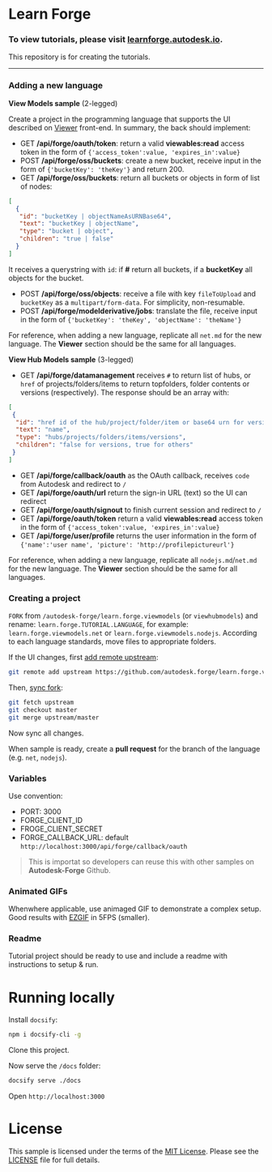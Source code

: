# Learn Forge

### To view tutorials, please visit [learnforge.autodesk.io](http://learnforge.autodesk.io). 

This repository is for creating the tutorials.

***********

### Adding a new language

**View Models sample** (2-legged)

Create a project in the programming language that supports the UI described on [Viewer](viewer/readme.md) front-end. In summary, the back should implement:

 - GET **/api/forge/oauth/token**: return a valid **viewables:read** access token in the form of `{'access_token':value, 'expires_in':value}`
 - POST **/api/forge/oss/buckets**: create a new bucket, receive input in the form of `{'bucketKey': 'theKey'}` and return 200.
 - GET **/api/forge/oss/buckets**: return all buckets or objects in form of list of nodes: 

```json
[
  {
   "id": "bucketKey | objectNameAsURNBase64",
   "text": "bucketKey | objectName",
   "type": "bucket | object",
   "children": "true | false"
  }
]
```
It receives a querystring with `id`: if **#** return all buckets, if a **bucketKey** all objects for the bucket.

 - POST **/api/forge/oss/objects**: receive a file with key `fileToUpload` and `bucketKey` as a `multipart/form-data`. For simplicity, non-resumable.
 - POST **/api/forge/modelderivative/jobs**: translate the file, receive input in the form of `{'bucketKey': 'theKey', 'objectName': 'theName'}`

For reference, when adding a new language, replicate all `net.md` for the new language. The **Viewer** section should be the same for all languages.

**View Hub Models sample** (3-legged)

 - GET **/api/forge/datamanagement** receives `#` to return list of hubs, or `href` of projects/folders/items to return topfolders, folder contents or versions (respectively). The response should be an array with:
 ```json
[
  {
   "id": "href id of the hub/project/folder/item or base64 urn for versions (Viewable)",
   "text": "name",
   "type": "hubs/projects/folders/items/versions",
   "children": "false for versions, true for others"
  }
]
```
 - GET **/api/forge/callback/oauth** as the OAuth callback, receives `code` from Autodesk and redirect to `/` 
 - GET **/api/forge/oauth/url** return the sign-in URL (text) so the UI can redirect
 - GET **/api/forge/oauth/signout** to finish current session and redirect to `/` 
 - GET **/api/forge/oauth/token** return a valid **viewables:read** access token in the form of `{'access_token':value, 'expires_in':value}`
 - GET **/api/forge/user/profile** returns the user information in the form of `{'name':'user name', 'picture': 'http://profilepictureurl'}`

 For reference, when adding a new language, replicate all `nodejs.md`/`net.md` for the new language. The **Viewer** section should be the same for all languages.

### Creating a project

`FORK` from `/autodesk-forge/learn.forge.viewmodels` (or `viewhubmodels`) and rename: `learn.forge.TUTORIAL.LANGUAGE`, for example: `learn.forge.viewmodels.net` or `learn.forge.viewmodels.nodejs`. According to each language standards, move files to appropriate folders.

If the UI changes, first [add remote upstream](https://help.github.com/articles/configuring-a-remote-for-a-fork/):

```bash
git remote add upstream https://github.com/autodesk.forge/learn.forge.viewmodels  (or viewhubmodels)
```

Then, [sync fork](https://help.github.com/articles/syncing-a-fork/):

```bash
git fetch upstream
git checkout master
git merge upstream/master
```

Now sync all changes.

When sample is ready, create a **pull request** for the branch of the language (e.g. `net`, `nodejs`). 

### Variables

Use convention:

- PORT: 3000
- FORGE\_CLIENT\_ID
- FROGE\_CLIENT\_SECRET
- FORGE\_CALLBACK\_URL: default `http://localhost:3000/api/forge/callback/oauth`

> This is importat so developers can reuse this with other samples on **Autodesk-Forge** Github.

### Animated GIFs

Whenwhere applicable, use animaged GIF to demonstrate a complex setup. Good results with [EZGIF](https://ezgif.com/video-to-gif) in 5FPS (smaller).

### Readme

Tutorial project should be ready to use and include a readme with instructions to setup & run.

# Running locally

Install `docsify`:

```bash
npm i docsify-cli -g
```

Clone this project.

Now serve the `/docs` folder:

```bash
docsify serve ./docs
```

Open `http://localhost:3000`

# License

This sample is licensed under the terms of the [MIT License](http://opensource.org/licenses/MIT). Please see the [LICENSE](LICENSE) file for full details.